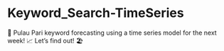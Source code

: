 # Keyword_Search-TimeSeries
🌴 Pulau Pari keyword forecasting using a time series model for the next week! 📈 Let’s find out! 🏖️
